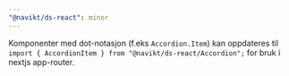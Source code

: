 ```yaml
---
"@navikt/ds-react": minor
---
```


Komponenter med dot-notasjon (f.eks `Accordion.Item`) kan oppdateres til `import { AccordionItem } from "@navikt/ds-react/Accordion";` for bruk i nextjs app-router.

